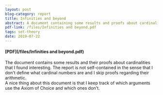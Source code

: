 ```yaml
---
layout: post
blog-category: report
title: Infinities and beyond
abstract: A document containing some results and proofs about cardinalities of some (infinite) sets.
pdf-link: /files/Infinities and beyond.pdf
tags: set-theory
date: 2019-07-22
---
```

#### [PDF](/files/Infinities and beyond.pdf)  
The document contains some results and their proofs about cardinalities that I found interesting. The report is not self-contained in the sense that I don't define what cardinal numbers are and I skip proofs regarding their arithmetic.  
A nice thing about this document is that I keep track of which arguments use the Axiom of Choice and which ones don't.